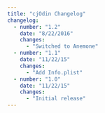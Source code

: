 ```yaml
---
title: "cjOdin Changelog"
changelog:
  - number: "1.2"
    date: "8/22/2016"
    changes:
      - "Switched to Anemone"
  - number: "1.1"
    date: "11/22/15"
    changes:
      - "Add Info.plist"
  - number: "1.0"
    date: "11/22/15"
    changes:
      - "Initial release"
---
```

